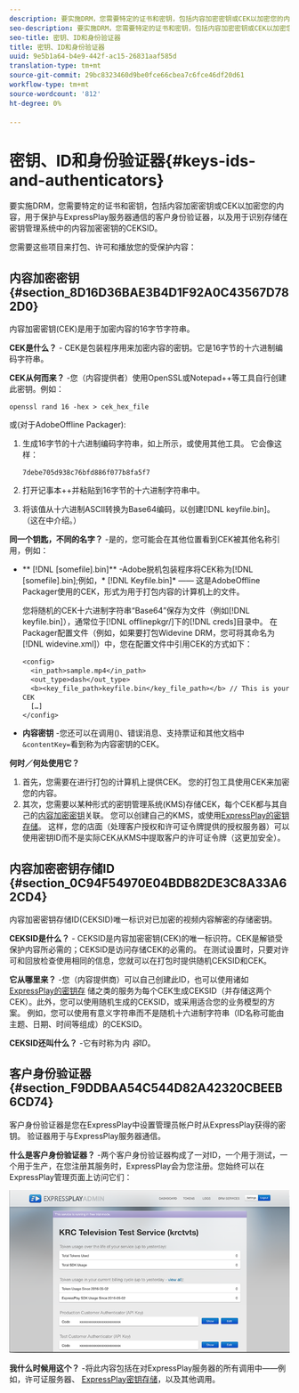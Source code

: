 ```yaml
---
description: 要实施DRM，您需要特定的证书和密钥，包括内容加密密钥或CEK以加密您的内容，用于保护与ExpressPlay服务器通信的客户身份验证器，以及用于识别存储在密钥管理系统中的内容加密密钥的CEKSID。
seo-description: 要实施DRM，您需要特定的证书和密钥，包括内容加密密钥或CEK以加密您的内容，用于保护与ExpressPlay服务器通信的客户身份验证器，以及用于识别存储在密钥管理系统中的内容加密密钥的CEKSID。
seo-title: 密钥、ID和身份验证器
title: 密钥、ID和身份验证器
uuid: 9e5b1a64-b4e9-442f-ac15-26831aaf585d
translation-type: tm+mt
source-git-commit: 29bc8323460d9be0fce66cbea7c6fce46df20d61
workflow-type: tm+mt
source-wordcount: '812'
ht-degree: 0%

---
```



# 密钥、ID和身份验证器{#keys-ids-and-authenticators}

要实施DRM，您需要特定的证书和密钥，包括内容加密密钥或CEK以加密您的内容，用于保护与ExpressPlay服务器通信的客户身份验证器，以及用于识别存储在密钥管理系统中的内容加密密钥的CEKSID。

您需要这些项目来打包、许可和播放您的受保护内容：

## 内容加密密钥{#section_8D16D36BAE3B4D1F92A0C43567D782D0}

内容加密密钥(CEK)是用于加密内容的16字节字符串。

**CEK是什么？** - CEK是包装程序用来加密内容的密钥。它是16字节的十六进制编码字符串。

**CEK从何而来？** -您（内容提供者）使用OpenSSL或Notepad++等工具自行创建此密钥。例如：

```
openssl rand 16 -hex > cek_hex_file
```

或(对于AdobeOffline Packager):

1. 生成16字节的十六进制编码字符串，如上所示，或使用其他工具。 它会像这样：

   ```
   7debe705d938c76bfd886f077b8fa5f7
   ```

1. 打开记事本++并粘贴到16字节的十六进制字符串中。
1. 将该值从十六进制ASCII转换为Base64编码，以创建[!DNL keyfile.bin]。 （这在[](../../multi-drm-workflows/quick-start/package-your-content.md)中介绍。）

**同一个钥匙，不同的名字？** -是的，您可能会在其他位置看到CEK被其他名称引用，例如：

* ** [!DNL [somefile].bin]** -Adobe脱机包装程序将CEK称为[!DNL [somefile].bin];例如，* [!DNL Keyfile.bin]* —— 这是AdobeOffline Packager使用的CEK，形式为用于打包内容的计算机上的文件。

   您将随机的CEK十六进制字符串“Base64”保存为文件（例如[!DNL keyfile.bin]），通常位于[!DNL offlinepkgr/]下的[!DNL creds]目录中。 在Packager配置文件（例如，如果要打包Widevine DRM，您可将其命名为[!DNL widevine.xml]）中，您在配置文件中引用CEK的方式如下：

   ```
   <config>  
     <in_path>sample.mp4</in_path>  
     <out_type>dash</out_type>
     <b><key_file_path>keyfile.bin</key_file_path></b> // This is your CEK  
     […] 
   </config> 
   ```

* **内容密钥** -您还可以在调用()、错误消息、支持票证和其他文档中 `&contentKey=`看到称为内容密钥的CEK。

**何时／何处使用它？**

1. 首先，您需要在进行打包的计算机上提供CEK。 您的打包工具使用CEK来加密您的内容。
1. 其次，您需要以某种形式的密钥管理系统(KMS)存储CEK，每个CEK都与其自己的[内容加密密钥](../../multi-drm-workflows/glossary/glossary-cek.md)关联。 您可以创建自己的KMS，或使用[ExpressPlay的密钥存储](https://www.expressplay.com/developer/key-storage/)。 这样，您的店面（处理客户授权和许可证令牌提供的授权服务器）可以使用密钥ID而不是实际CEK从KMS中提取客户的许可证令牌（这更加安全）。

## 内容加密密钥存储ID {#section_0C94F54970E04BDB82DE3C8A33A62CD4}

内容加密密钥存储ID(CEKSID)唯一标识对已加密的视频内容解密的存储密钥。

**CEKSID是什么？** - CEKSID是内容加密密钥(CEK)的唯一标识符。CEK是解锁受保护内容所必需的；CEKSID是访问存储CEK的必需的。 在测试设置时，只要对许可和回放检查使用相同的信息，您就可以在打包时提供随机CEKSID和CEK。

**它从哪里来？** -您（内容提供商）可以自己创建此ID，也可以使用诸如 [ExpressPlay的密钥存](https://www.expressplay.com/developer/key-storage/) 储之类的服务为每个CEK生成CEKSID（并存储这两个CEK）。此外，您可以使用随机生成的CEKSID，或采用适合您的业务模型的方案。 例如，您可以使用有意义字符串而不是随机十六进制字符串（ID名称可能由主题、日期、时间等组成）的CEKSID。

**CEKSID还叫什么？** -它有时称为内 *容ID*。

## 客户身份验证器{#section_F9DDBAA54C544D82A42320CBEEB6CD74}

客户身份验证器是您在ExpressPlay中设置管理员帐户时从ExpressPlay获得的密钥。 验证器用于与ExpressPlay服务器通信。

**什么是客户身份验证器？** -两个客户身份验证器构成了一对ID，一个用于测试，一个用于生产，在您注册其服务时，ExpressPlay会为您注册。您始终可以在ExpressPlay管理页面上访问它们：
<!--<a id="fig_c5h_xdl_wv"></a>-->

![](assets/expressplay_admin_dashboard-web.png)

**我什么时候用这个？** -将此内容包括在对ExpressPlay服务器的所有调用中——例如，许可证服务器、 [ExpressPlay密钥存储](https://www.expressplay.com/developer/key-storage/)，以及其他调用。
